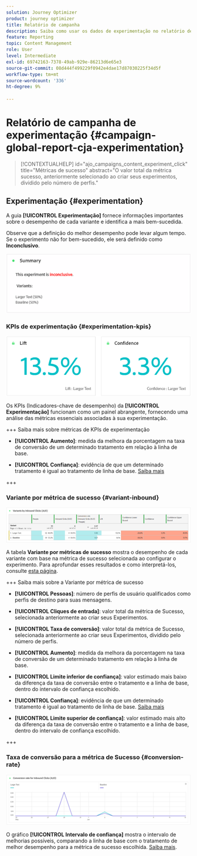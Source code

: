 ```yaml
---
solution: Journey Optimizer
product: journey optimizer
title: Relatório de campanha
description: Saiba como usar os dados de experimentação no relatório de campanha
feature: Reporting
topic: Content Management
role: User
level: Intermediate
exl-id: 69742163-7378-49ab-929e-86213d6e65e3
source-git-commit: 08d444f499229f0942e4dae17d87030225f34d5f
workflow-type: tm+mt
source-wordcount: '336'
ht-degree: 9%

---
```



# Relatório de campanha de experimentação {#campaign-global-report-cja-experimentation}

>[!CONTEXTUALHELP]
>id="ajo_campaigns_content_experiment_click"
>title="Métricas de sucesso"
>abstract="O valor total da métrica sucesso, anteriormente selecionado ao criar seus experimentos, dividido pelo número de perfis."

## Experimentação {#experimentation}

A guia **[!UICONTROL Experimentação]** fornece informações importantes sobre o desempenho de cada variante e identifica a mais bem-sucedida.

Observe que a definição do melhor desempenho pode levar algum tempo. Se o experimento não for bem-sucedido, ele será definido como **Inconclusivo**.

![](assets/cja-experimentation-1.png)

### KPIs de experimentação {#experimentation-kpis}

![](assets/cja-experimentation-kpis.png)

Os KPIs (Indicadores-chave de desempenho) da **[!UICONTROL Experimentação]** funcionam como um painel abrangente, fornecendo uma análise das métricas essenciais associadas à sua experimentação.

+++ Saiba mais sobre métricas de KPIs de experimentação

* **[!UICONTROL Aumento]**: medida da melhora da porcentagem na taxa de conversão de um determinado tratamento em relação à linha de base.

* **[!UICONTROL Confiança]**: evidência de que um determinado tratamento é igual ao tratamento de linha de base. [Saiba mais](../content-management/experiment-calculations.md#understand-confidence)

+++

### Variante por métrica de sucesso {#variant-inbound}

![](assets/cja-experimentation-variants.png)

A tabela **Variante por métricas de sucesso** mostra o desempenho de cada variante com base na métrica de sucesso selecionada ao configurar o experimento.
Para aprofundar esses resultados e como interpretá-los, consulte [esta página](../content-management/get-started-experiment.md#interpret-results).

+++ Saiba mais sobre a Variante por métrica de sucesso

* **[!UICONTROL Pessoas]**: número de perfis de usuário qualificados como perfis de destino para suas mensagens.

* **[!UICONTROL Cliques de entrada]**: valor total da métrica de Sucesso, selecionada anteriormente ao criar seus Experimentos.

* **[!UICONTROL Taxa de conversão]**: valor total da métrica de Sucesso, selecionada anteriormente ao criar seus Experimentos, dividido pelo número de perfis.

* **[!UICONTROL Aumento]**: medida da melhora da porcentagem na taxa de conversão de um determinado tratamento em relação à linha de base.

* **[!UICONTROL Limite inferior de confiança]**: valor estimado mais baixo da diferença da taxa de conversão entre o tratamento e a linha de base, dentro do intervalo de confiança escolhido.

* **[!UICONTROL Confiança]**: evidência de que um determinado tratamento é igual ao tratamento de linha de base. [Saiba mais](../content-management/experiment-calculations.md#understand-confidence)

* **[!UICONTROL Limite superior de confiança]**: valor estimado mais alto da diferença da taxa de conversão entre o tratamento e a linha de base, dentro do intervalo de confiança escolhido.

+++

### Taxa de conversão para a métrica de Sucesso {#conversion-rate}

![](assets/cja-experimentation-conversion.png)


O gráfico **[!UICONTROL Intervalo de confiança]** mostra o intervalo de melhorias possíveis, comparando a linha de base com o tratamento de melhor desempenho para a métrica de sucesso escolhida. [Saiba mais](../content-management/experiment-calculations.md#confidence-intervals).